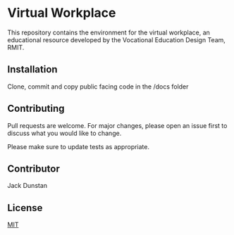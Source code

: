 # Virtual Workplace

This repository contains the environment for the virtual workplace, an educational resource developed by the Vocational Education Design Team, RMIT.

## Installation

Clone, commit and copy public facing code in the /docs folder

## Contributing
Pull requests are welcome. For major changes, please open an issue first to discuss what you would like to change.

Please make sure to update tests as appropriate.

## Contributor

Jack Dunstan

## License
[MIT](https://choosealicense.com/licenses/mit/)